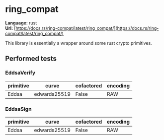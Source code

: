 # ring_compat

**Language:**
rust\
**Url:**
[https://docs.rs/ring-compat/latest/ring_compat/](https://docs.rs/ring-compat/latest/ring_compat/)

This library is essentially a wrapper around some rust crypto primitives.

## Performed tests

### EddsaVerify

| primitive | curve | cofactored | encoding |
| --- | --- | --- | --- |
| Eddsa | edwards25519 | False | RAW |

### EddsaSign

| primitive | curve | cofactored | encoding |
| --- | --- | --- | --- |
| Eddsa | edwards25519 | False | RAW |
